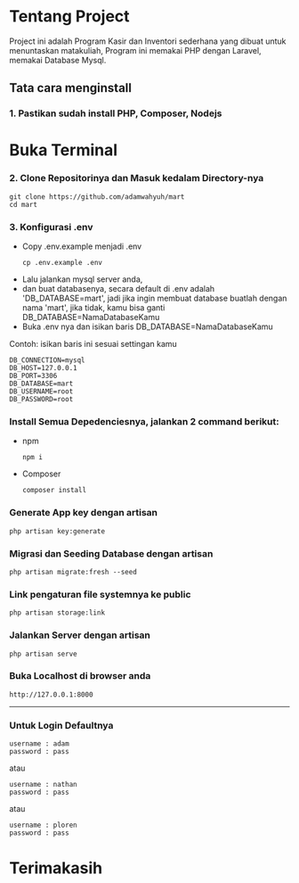 # Tentang Project
Project ini adalah Program Kasir dan Inventori sederhana yang dibuat untuk menuntaskan matakuliah, Program ini memakai PHP dengan Laravel, memakai Database Mysql.

## Tata cara menginstall
### 1. Pastikan sudah install PHP, Composer, Nodejs
# Buka Terminal
### 2. Clone Repositorinya dan Masuk kedalam Directory-nya
```
git clone https://github.com/adamwahyuh/mart
cd mart
```
### 3. Konfigurasi .env
- Copy .env.example menjadi .env
  ```
  cp .env.example .env
  ```
- Lalu jalankan mysql server anda,
- dan buat databasenya, secara default di .env adalah 'DB_DATABASE=mart', jadi jika ingin membuat database buatlah dengan nama 'mart', jika tidak, kamu bisa ganti DB_DATABASE=NamaDatabaseKamu
- Buka .env nya dan isikan baris DB_DATABASE=NamaDatabaseKamu

Contoh: isikan baris ini sesuai settingan kamu
```
DB_CONNECTION=mysql
DB_HOST=127.0.0.1
DB_PORT=3306
DB_DATABASE=mart
DB_USERNAME=root
DB_PASSWORD=root
```
### Install Semua Depedenciesnya, jalankan 2 command berikut:
- npm
  ```
  npm i
  ```
- Composer
  ```
  composer install
  ```
### Generate App key dengan artisan
```
php artisan key:generate
```
### Migrasi dan Seeding Database dengan artisan
```
php artisan migrate:fresh --seed
```
### Link pengaturan file systemnya ke public
```
php artisan storage:link
```
### Jalankan Server dengan artisan
```
php artisan serve
```
### Buka Localhost di browser anda
```
http://127.0.0.1:8000
```
---
### Untuk Login Defaultnya
```
username : adam
password : pass
```
atau
```
username : nathan
password : pass
```
atau
```
username : ploren
password : pass
```
# Terimakasih
